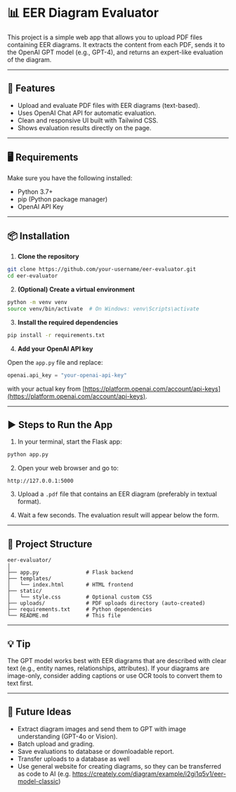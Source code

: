 # 📊 EER Diagram Evaluator

This project is a simple web app that allows you to upload PDF files containing EER diagrams. It extracts the content from each PDF, sends it to the OpenAI GPT model (e.g., GPT-4), and returns an expert-like evaluation of the diagram.

---

## 🧰 Features

- Upload and evaluate PDF files with EER diagrams (text-based).
- Uses OpenAI Chat API for automatic evaluation.
- Clean and responsive UI built with Tailwind CSS.
- Shows evaluation results directly on the page.

---

## 🖥️ Requirements

Make sure you have the following installed:

- Python 3.7+
- pip (Python package manager)
- OpenAI API Key

---

## 📦 Installation

1. **Clone the repository**

```bash
git clone https://github.com/your-username/eer-evaluator.git
cd eer-evaluator
```

2. **(Optional) Create a virtual environment**

```bash
python -m venv venv
source venv/bin/activate  # On Windows: venv\Scripts\activate
```

3. **Install the required dependencies**

```bash
pip install -r requirements.txt
```

4. **Add your OpenAI API key**

Open the `app.py` file and replace:

```python
openai.api_key = "your-openai-api-key"
```

with your actual key from [https://platform.openai.com/account/api-keys](https://platform.openai.com/account/api-keys).

---

## ▶️ Steps to Run the App

1. In your terminal, start the Flask app:

```bash
python app.py
```

2. Open your web browser and go to:

```
http://127.0.0.1:5000
```

3. Upload a `.pdf` file that contains an EER diagram (preferably in textual format).

4. Wait a few seconds. The evaluation result will appear below the form.

---

## 📁 Project Structure

```
eer-evaluator/
│
├── app.py               # Flask backend
├── templates/
│   └── index.html       # HTML frontend
├── static/
│   └── style.css        # Optional custom CSS
├── uploads/             # PDF uploads directory (auto-created)
├── requirements.txt     # Python dependencies
└── README.md            # This file
```

---

## 💡 Tip

The GPT model works best with EER diagrams that are described with clear text (e.g., entity names, relationships, attributes). If your diagrams are image-only, consider adding captions or use OCR tools to convert them to text first.

---

## 🔧 Future Ideas

- Extract diagram images and send them to GPT with image understanding (GPT-4o or Vision).
- Batch upload and grading.
- Save evaluations to database or downloadable report.
- Transfer uploads to a database as well
- Use general website for creating diagrams, so they can be transferred as code to AI (e.g. https://creately.com/diagram/example/i2gi1q5v1/eer-model-classic)